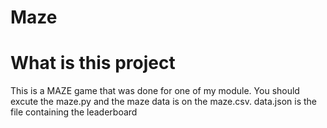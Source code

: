 # Maze


<h1>What is this project</h1>
<p>This is a MAZE game that was done for one of my module. You should excute the maze.py and the maze data is on the maze.csv. data.json is the file containing the leaderboard</p>

